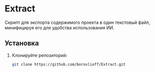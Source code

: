 # Extract

Скрипт для экспорта содержимого проекта в один текстовый файл, минифицируя его для удобства использования ИИ.

## Установка

1. Клонируйте репозиторий:
   ```bash
   git clone https://github.com/borovlioff/Extract.git